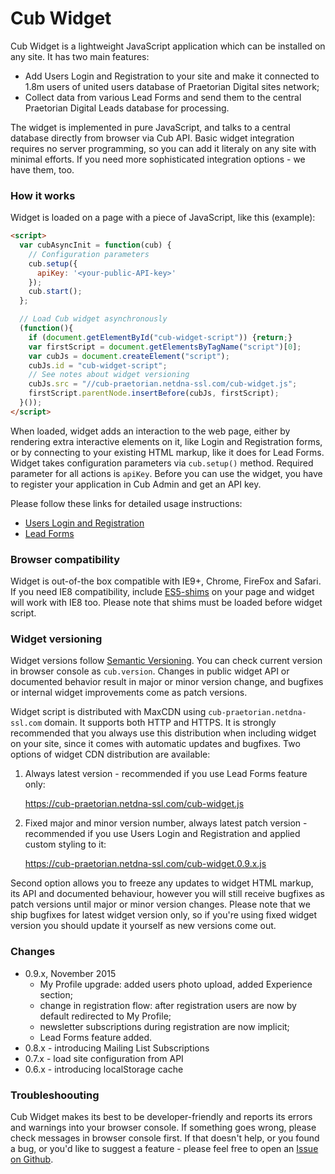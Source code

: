 # Cub Widget

Cub Widget is a lightweight JavaScript application which can be installed
on any site. It has two main features:

* Add Users Login and Registration to your site and make it connected to 1.8m
  users of united users database of Praetorian Digital sites network;
* Collect data from various Lead Forms and send them to the central Praetorian
  Digital Leads database for processing.

The widget is implemented in pure JavaScript, and talks to a central database
directly from browser via Cub API. Basic widget integration requires no server
programming, so you can add it literaly on any site with minimal efforts.
If you need more sophisticated integration options - we have them, too.

### How it works

Widget is loaded on a page with a piece of JavaScript, like this (example):

```html
<script>
  var cubAsyncInit = function(cub) {
    // Configuration parameters
    cub.setup({
      apiKey: '<your-public-API-key>'
    });
    cub.start();
  };

  // Load Cub widget asynchronously
  (function(){
    if (document.getElementById("cub-widget-script")) {return;}
    var firstScript = document.getElementsByTagName("script")[0];
    var cubJs = document.createElement("script");
    cubJs.id = "cub-widget-script";
    // See notes about widget versioning
    cubJs.src = "//cub-praetorian.netdna-ssl.com/cub-widget.js";
    firstScript.parentNode.insertBefore(cubJs, firstScript);
  }());
</script>
```

When loaded, widget adds an interaction to the web page, either by rendering
extra interactive elements on it, like Login and Registration forms, or by
connecting to your existing HTML markup, like it does for Lead Forms. Widget
takes configuration parameters via ``cub.setup()`` method. Required parameter
for all actions is ``apiKey``. Before you can use the widget, you have to
register your application in Cub Admin and get an API key.

Please follow these links for detailed usage instructions:

* [Users Login and Registration](https://github.com/praetoriandigital/cub/blob/master/registration.md)
* [Lead Forms](https://github.com/praetoriandigital/cub/blob/master/forms.md)

### Browser compatibility

Widget is out-of-the box compatible with IE9+, Chrome, FireFox and Safari. If
you need IE8 compatibility, include
[ES5-shims](http://github.com/es-shims/es5-shim) on your page and widget will
work with IE8 too. Please note that shims must be loaded before widget script.

### Widget versioning

Widget versions follow [Semantic Versioning](http://semver.org). You can
check current version in browser console as ``cub.version``. Changes in public
widget API or documented behavior result in major or minor version change,
and bugfixes or internal widget improvements come as patch versions.

Widget script is distributed with MaxCDN using ``cub-praetorian.netdna-ssl.com``
domain. It supports both HTTP and HTTPS. It is strongly recommended that you
always use this distribution when including widget on your site, since it comes
with automatic updates and bugfixes. Two options of widget CDN distribution are
available:

1. Always latest version - recommended if you use Lead Forms feature only:

   <https://cub-praetorian.netdna-ssl.com/cub-widget.js>

2. Fixed major and minor version number, always latest patch version -
   recommended if you use Users Login and Registration and applied custom
   styling to it:

   <https://cub-praetorian.netdna-ssl.com/cub-widget.0.9.x.js>

Second option allows you to freeze any updates to widget HTML markup, its API
and documented behaviour, however you will still receive bugfixes as patch
versions until major or minor version changes. Please note that we ship
bugfixes for latest widget version only, so if you're using fixed widget
version you should update it yourself as new versions come out.

### Changes

* 0.9.x, November 2015
  - My Profile upgrade: added users photo upload, added Experience
    section;
  - change in registration flow: after registration users are now by default
    redirected to My Profile;
  - newsletter subscriptions during registration are now implicit;
  - Lead Forms feature added.
* 0.8.x - introducing Mailing List Subscriptions
* 0.7.x - load site configuration from API
* 0.6.x - introducing localStorage cache

### Troubleshoouting

Cub Widget makes its best to be developer-friendly and reports its errors and
warnings into your browser console. If something goes wrong, please check
messages in browser console first. If that doesn't help, or you found a bug,
or you'd like to suggest a feature - please feel free to open an
[Issue on Github](https://github.com/praetoriandigital/cub/issues).
